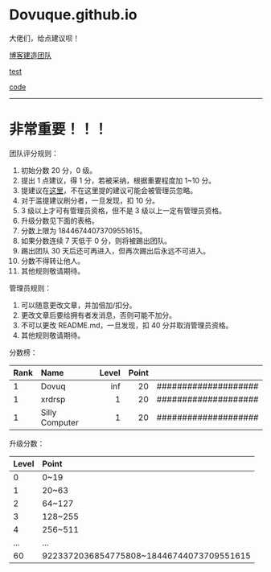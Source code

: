 # Dovuque.github.io

大佬们，给点建议呗！

[博客建造团队](https://www.github.com/dovuque/)

[test](https://dovuque.github.io/test/)

[code](https://dovuque.github.io/code/)

***

# 非常重要！！！

团队评分规则：

1. 初始分数 20 分，0 级。
2. 提出 1 点建议，得 1 分，若被采纳，根据重要程度加 1~10 分。
3. 提建议在[这里](https://www.github.com/dovuque/dovuque.github.io/issues)，不在这里提的建议可能会被管理员忽略。
4. 对于滥提建议刷分者，一旦发现，扣 10 分。
5. 3 级以上才可有管理员资格，但不是 3 级以上一定有管理员资格。
6. 升级分数见下面的表格。
7. 分数上限为 18446744073709551615。
8. 如果分数连续 7 天低于 0 分，则将被踢出团队。
9. 踢出团队 30 天后还可再进入，但再次踢出后永远不可进入。
9. 分数不得转让他人。
10. 其他规则敬请期待。

管理员规则：

1. 可以随意更改文章，并加倍加/扣分。
2. 更改文章后要给拥有者发消息，否则可能不加分。
3. 不可以更改 README.md，一旦发现，扣 40 分并取消管理员资格。
4. 其他规则敬请期待。

分数榜：

|Rank|Name|Level|Point||
|:--|:--|--:|--:|:--|
|1|Dovuq|inf|20|####################|
|1|xrdrsp|1|20|####################|
|1|Silly Computer|1|20|####################|

升级分数：

|Level|Point|
|:--|:--|
|0|0~19|
|1|20~63|
|2|64~127|
|3|128~255|
|4|256~511|
|...|...|
|60|9223372036854775808~18446744073709551615|
